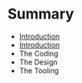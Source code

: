 # Summary

* [Introduction](README.md)
* [Introduction](Introduction.md)
* The Coding
* The Design
* The Tooling

